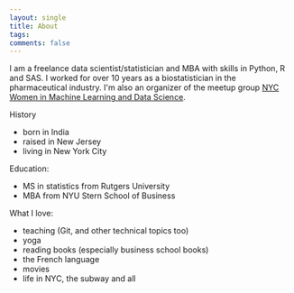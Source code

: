 ```yaml
---
layout: single
title: About
tags: 
comments: false
---
```


I am a freelance data scientist/statistician and MBA with skills in Python, R and SAS. I worked for over 10 years as a biostatistician in the pharmaceutical industry.  I'm also an organizer of the meetup group [NYC Women in Machine Learning and Data Science](wimlds.org). 

History
- born in India
- raised in New Jersey
- living in New York City

Education:  
- MS in statistics from Rutgers University
- MBA from NYU Stern School of Business

What I love:
- teaching (Git, and other technical topics too)
- yoga
- reading books (especially business school books)
- the French language
- movies
- life in NYC, the subway and all
 
